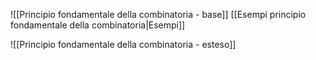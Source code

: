 ![[Principio fondamentale della combinatoria - base]]
[[Esempi principio fondamentale della combinatoria|Esempi]]

![[Principio fondamentale della combinatoria - esteso]]